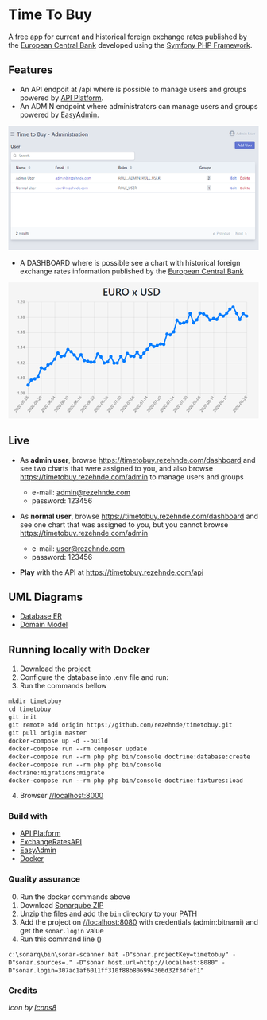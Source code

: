 # Time To Buy
A free app for current and historical foreign exchange rates published by the [European Central Bank](https://exchangeratesapi.io/) developed using the [Symfony PHP Framework](https://symfony.com/doc/current/index.html).

## Features
- An API endpoit at /api where is possible to manage users and groups powered by [API Platform](https://api-platform.com/).
- An ADMIN endpoint where administrators can manage users and groups powered by [EasyAdmin](https://symfony.com/doc/current/bundles/EasyAdminBundle/index.html).

![Admin Screenshot](https://github.com/rezehnde/timetobuy/blob/master/public/images/admin_screenshot.png?raw=true "Admin Screenshot")

- A DASHBOARD where is possible see a chart with historical foreign exchange rates information published by the [European Central Bank](https://exchangeratesapi.io/)

![Dashboard Screenshot](https://github.com/rezehnde/timetobuy/blob/master/public/images/dashboard_screenshot.png?raw=true "Dashboard Screenshot")

## Live
- As **admin user**, browse https://timetobuy.rezehnde.com/dashboard and see two charts that were assigned to you, and also browse https://timetobuy.rezehnde.com/admin to manage users and groups
  - e-mail: admin@rezehnde.com
  - password: 123456
  
- As **normal user**, browse https://timetobuy.rezehnde.com/dashboard and see one chart that was assigned to you, but you cannot browse https://timetobuy.rezehnde.com/admin
  - e-mail: user@rezehnde.com
  - password: 123456
  
- **Play** with the API at https://timetobuy.rezehnde.com/api

## UML Diagrams
- [Database ER](https://app.lucidchart.com/documents/view/fab19c66-dac6-4593-8c3e-db541dd7c595)
- [Domain Model](https://app.lucidchart.com/documents/view/cf232d10-2eb4-46f1-ae75-574167070460)

## Running locally with Docker
1. Download the project
2. Configure the database into .env file and run:
3. Run the commands bellow
```
mkdir timetobuy
cd timetobuy
git init
git remote add origin https://github.com/rezehnde/timetobuy.git
git pull origin master
docker-compose up -d --build
docker-compose run --rm composer update
docker-compose run --rm php php bin/console doctrine:database:create
docker-compose run --rm php php bin/console doctrine:migrations:migrate
docker-compose run --rm php php bin/console doctrine:fixtures:load
```
4. Browser [//localhost:8000](//localhost:8000)

### Build with
- [API Platform](https://api-platform.com/)
- [ExchangeRatesAPI](https://github.com/benmajor/ExchangeRatesAPI)
- [EasyAdmin](https://github.com/EasyCorp/EasyAdminBundle)
- [Docker](https://www.docker.com/)

### Quality assurance

0. Run the docker commands above
1. Download [Sonarqube ZIP](https://www.sonarqube.org/success-download-community-edition/)
2. Unzip the files and add the ```bin``` directory to your PATH
3. Add the project on [//localhost:8080](//localhost:8080) with credentials (admin:bitnami) and get the ```sonar.login``` value
4. Run this command line ()

```
c:\sonarq\bin\sonar-scanner.bat -D"sonar.projectKey=timetobuy" -D"sonar.sources=." -D"sonar.host.url=http://localhost:8080" -D"sonar.login=307ac1af6011ff310f88b806994366d32f3dfef1"
```

### Credits
_Icon by [Icons8](https://icons8.com)_
